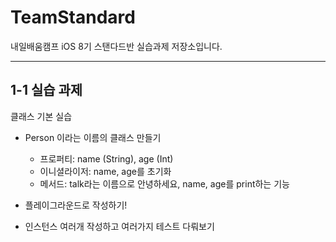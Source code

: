 # TeamStandard

내일배움캠프 iOS 8기 스탠다드반 실습과제 저장소입니다.

---
## 1-1 실습 과제 

클래스 기본 실습

- Person 이라는 이름의 클래스 만들기
  - 프로퍼티: name (String), age (Int)
  - 이니셜라이저: name, age를 초기화
  - 메서드: talk라는 이름으로 안녕하세요, name, age를 print하는 기능

- 플레이그라운드로 작성하기!

- 인스턴스 여러개 작성하고 여러가지 테스트 다뤄보기








